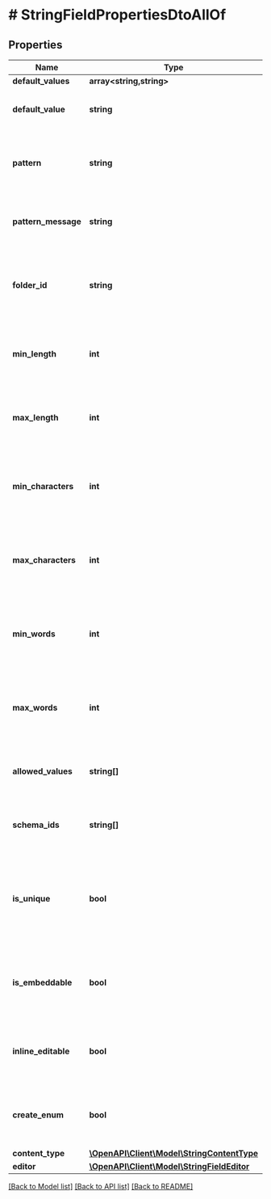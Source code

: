 # # StringFieldPropertiesDtoAllOf

## Properties

Name | Type | Description | Notes
------------ | ------------- | ------------- | -------------
**default_values** | **array<string,string>** |  | [optional]
**default_value** | **string** | The default value for the field value. | [optional]
**pattern** | **string** | The pattern to enforce a specific format for the field value. | [optional]
**pattern_message** | **string** | The validation message for the pattern. | [optional]
**folder_id** | **string** | The initial id to the folder when the control supports file uploads. | [optional]
**min_length** | **int** | The minimum allowed length for the field value. | [optional]
**max_length** | **int** | The maximum allowed length for the field value. | [optional]
**min_characters** | **int** | The minimum allowed of normal characters for the field value. | [optional]
**max_characters** | **int** | The maximum allowed of normal characters for the field value. | [optional]
**min_words** | **int** | The minimum allowed number of words for the field value. | [optional]
**max_words** | **int** | The maximum allowed number of words for the field value. | [optional]
**allowed_values** | **string[]** | The allowed values for the field value. | [optional]
**schema_ids** | **string[]** | The allowed schema ids that can be embedded. | [optional]
**is_unique** | **bool** | Indicates if the field value must be unique. Ignored for nested fields and localized fields. | [optional]
**is_embeddable** | **bool** | Indicates that other content items or references are embedded. | [optional]
**inline_editable** | **bool** | Indicates that the inline editor is enabled for this field. | [optional]
**create_enum** | **bool** | Indicates whether GraphQL Enum should be created. | [optional]
**content_type** | [**\OpenAPI\Client\Model\StringContentType**](StringContentType.md) |  | [optional]
**editor** | [**\OpenAPI\Client\Model\StringFieldEditor**](StringFieldEditor.md) |  | [optional]

[[Back to Model list]](../../README.md#models) [[Back to API list]](../../README.md#endpoints) [[Back to README]](../../README.md)
